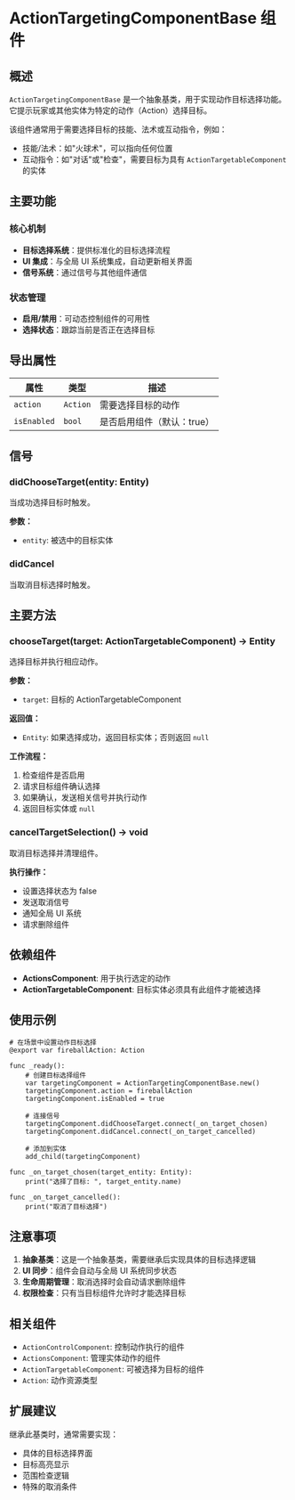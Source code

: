 # ActionTargetingComponentBase 组件

## 概述

`ActionTargetingComponentBase` 是一个抽象基类，用于实现动作目标选择功能。它提示玩家或其他实体为特定的动作（Action）选择目标。

该组件通常用于需要选择目标的技能、法术或互动指令，例如：
- 技能/法术：如"火球术"，可以指向任何位置
- 互动指令：如"对话"或"检查"，需要目标为具有 `ActionTargetableComponent` 的实体

## 主要功能

### 核心机制
- **目标选择系统**：提供标准化的目标选择流程
- **UI 集成**：与全局 UI 系统集成，自动更新相关界面
- **信号系统**：通过信号与其他组件通信

### 状态管理
- **启用/禁用**：可动态控制组件的可用性
- **选择状态**：跟踪当前是否正在选择目标

## 导出属性

| 属性 | 类型 | 描述 |
|------|------|------|
| `action` | `Action` | 需要选择目标的动作 |
| `isEnabled` | `bool` | 是否启用组件（默认：true） |

## 信号

### didChooseTarget(entity: Entity)
当成功选择目标时触发。

**参数：**
- `entity`: 被选中的目标实体

### didCancel
当取消目标选择时触发。

## 主要方法

### chooseTarget(target: ActionTargetableComponent) -> Entity
选择目标并执行相应动作。

**参数：**
- `target`: 目标的 ActionTargetableComponent

**返回值：**
- `Entity`: 如果选择成功，返回目标实体；否则返回 `null`

**工作流程：**
1. 检查组件是否启用
2. 请求目标组件确认选择
3. 如果确认，发送相关信号并执行动作
4. 返回目标实体或 `null`

### cancelTargetSelection() -> void
取消目标选择并清理组件。

**执行操作：**
- 设置选择状态为 false
- 发送取消信号
- 通知全局 UI 系统
- 请求删除组件

## 依赖组件

- **ActionsComponent**: 用于执行选定的动作
- **ActionTargetableComponent**: 目标实体必须具有此组件才能被选择

## 使用示例

```gdscript
# 在场景中设置动作目标选择
@export var fireballAction: Action

func _ready():
    # 创建目标选择组件
    var targetingComponent = ActionTargetingComponentBase.new()
    targetingComponent.action = fireballAction
    targetingComponent.isEnabled = true
    
    # 连接信号
    targetingComponent.didChooseTarget.connect(_on_target_chosen)
    targetingComponent.didCancel.connect(_on_target_cancelled)
    
    # 添加到实体
    add_child(targetingComponent)

func _on_target_chosen(target_entity: Entity):
    print("选择了目标: ", target_entity.name)

func _on_target_cancelled():
    print("取消了目标选择")
```

## 注意事项

1. **抽象基类**：这是一个抽象基类，需要继承后实现具体的目标选择逻辑
2. **UI 同步**：组件会自动与全局 UI 系统同步状态
3. **生命周期管理**：取消选择时会自动请求删除组件
4. **权限检查**：只有当目标组件允许时才能选择目标

## 相关组件

- `ActionControlComponent`: 控制动作执行的组件
- `ActionsComponent`: 管理实体动作的组件
- `ActionTargetableComponent`: 可被选择为目标的组件
- `Action`: 动作资源类型

## 扩展建议

继承此基类时，通常需要实现：
- 具体的目标选择界面
- 目标高亮显示
- 范围检查逻辑
- 特殊的取消条件